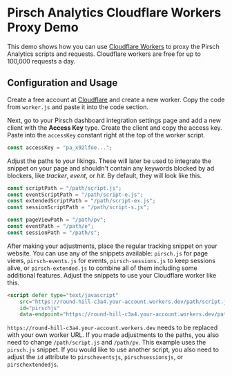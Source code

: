 # Pirsch Analytics Cloudflare Workers Proxy Demo

This demo shows how you can use [Cloudflare Workers](https://workers.cloudflare.com/) to proxy the Pirsch Analytics scripts and requests. Cloudflare workers are free for up to 100,000 requests a day.

## Configuration and Usage

Create a free account at [Cloudflare](https://cloudflare.com/) and create a new worker. Copy the code from `worker.js` and paste it into the code section.

Next, go to your Pirsch dashboard integration settings page and add a new client with the **Access Key** type. Create the client and copy the access key. Paste into the `accessKey` constant right at the top of the worker script.

```js
const accessKey = "pa_x92lfoe...";
```

Adjust the paths to your likings. These will later be used to integrate the snippet on your page and shouldn't contain any keywords blocked by ad blockers, like *tracker*, *event*, or *hit*. By default, they will look like this.

```js
const scriptPath = "/path/script.js";
const eventScriptPath = "/path/script-e.js";
const extendedScriptPath = "/path/script-ex.js";
const sessionScriptPath = "/path/script-s.js";

const pageViewPath = "/path/pv";
const eventPath = "/path/e";
const sessionPath = "/path/s";
```

After making your adjustments, place the regular tracking snippet on your website. You can use any of the snippets available: `pirsch.js` for page views, `pirsch-events.js` for events, `pirsch-sessions.js` to keep sessions alive, or `pirsch-extended.js` to combine all of them including some additional features. Adjust the snippets to use your Cloudflare worker like this.

```html
<script defer type="text/javascript"
    src="https://round-hill-c3a4.your-account.workers.dev/path/script.js"
    id="pirschjs"
    data-endpoint="https://round-hill-c3a4.your-account.workers.dev/path/pv"></script>
```

`https://round-hill-c3a4.your-account.workers.dev` needs to be replaced with your own worker URL. If you made adjustments to the paths, you also need to change `/path/script.js` and `/path/pv`. This example uses the `pirsch.js` snippet. If you would like to use another script, you also need to adjust the `id` attribute to `pirscheventsjs`, `pirschsessionsjs`, or `pirschextendedjs`.
